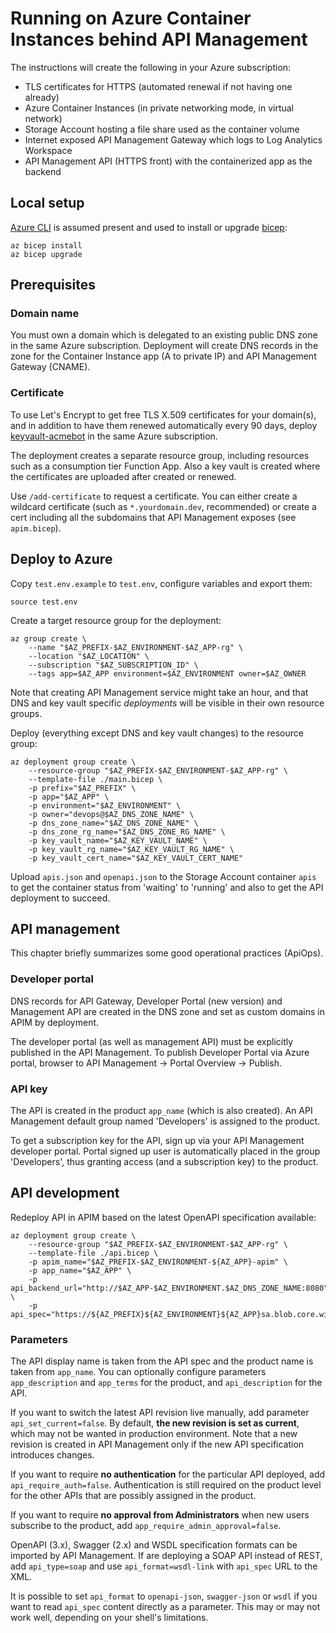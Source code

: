 # Running on Azure Container Instances behind API Management

The instructions will create the following in your Azure subscription:

- TLS certificates for HTTPS (automated renewal if not having one already)
- Azure Container Instances (in private networking mode, in virtual network)
- Storage Account hosting a file share used as the container volume
- Internet exposed API Management Gateway which logs to Log Analytics Workspace
- API Management API (HTTPS front) with the containerized app as the backend

## Local setup

[Azure CLI](https://docs.microsoft.com/en-us/cli/azure/install-azure-cli?view=azure-cli-latest) is assumed present and used to install or upgrade 
[bicep](https://github.com/Azure/bicep):

    az bicep install
    az bicep upgrade

## Prerequisites

### Domain name

You must own a domain which is delegated to an existing public DNS zone in the same Azure subscription. Deployment will create DNS records in the zone for
the Container Instance app (A to private IP) and API Management Gateway (CNAME).

### Certificate

To use Let's Encrypt to get free TLS X.509 certificates for your domain(s),
and in addition to have them renewed automatically every 90 days, deploy
[keyvault-acmebot](https://github.com/shibayan/keyvault-acmebot) in the
same Azure subscription.

The deployment creates a separate resource group, including resources such as a
consumption tier Function App. Also a key vault is created where 
the certificates are uploaded after created or renewed.

Use `/add-certificate` to request a certificate. You can either create a
wildcard certificate (such as `*.yourdomain.dev`, recommended) or create a cert
including all the subdomains that API Management exposes (see `apim.bicep`).

## Deploy to Azure

Copy `test.env.example` to `test.env`, configure variables and export them:

    source test.env

Create a target resource group for the deployment:
    
    az group create \
        --name "$AZ_PREFIX-$AZ_ENVIRONMENT-$AZ_APP-rg" \
        --location "$AZ_LOCATION" \
        --subscription "$AZ_SUBSCRIPTION_ID" \
        --tags app=$AZ_APP environment=$AZ_ENVIRONMENT owner=$AZ_OWNER

Note that creating API Management service might take an hour, and that DNS and
key vault specific *deployments* will be visible in their own resource groups.

Deploy (everything except DNS and key vault changes) to the resource group:

    az deployment group create \
        --resource-group "$AZ_PREFIX-$AZ_ENVIRONMENT-$AZ_APP-rg" \
        --template-file ./main.bicep \
        -p prefix="$AZ_PREFIX" \
        -p app="$AZ_APP" \
        -p environment="$AZ_ENVIRONMENT" \
        -p owner="devops@$AZ_DNS_ZONE_NAME" \
        -p dns_zone_name="$AZ_DNS_ZONE_NAME" \
        -p dns_zone_rg_name="$AZ_DNS_ZONE_RG_NAME" \
        -p key_vault_name="$AZ_KEY_VAULT_NAME" \
        -p key_vault_rg_name="$AZ_KEY_VAULT_RG_NAME" \
        -p key_vault_cert_name="$AZ_KEY_VAULT_CERT_NAME"

Upload `apis.json` and `openapi.json` to the Storage Account container `apis`
to get the container status from 'waiting' to 'running' and also to get
the API deployment to succeed.

## API management

This chapter briefly summarizes some good operational practices (ApiOps).

### Developer portal

DNS records for API Gateway, Developer Portal (new version) and Management API 
are created in the DNS zone and set as custom domains in APIM by deployment.

The developer portal (as well as management API) must be explicitly published
in the API Management. To publish Developer Portal via Azure portal,
browser to API Management -> Portal Overview -> Publish.

### API key

The API is created in the product `app_name` (which is also created). An API
Management default group named 'Developers' is assigned to the product.

To get a subscription key for the API, sign up via your API Management
developer portal. Portal signed up user is automatically placed in the group
'Developers', thus granting access (and a subscription key) to the product.

## API development

Redeploy API in APIM based on the latest OpenAPI specification available:

    az deployment group create \
        --resource-group "$AZ_PREFIX-$AZ_ENVIRONMENT-$AZ_APP-rg" \
        --template-file ./api.bicep \
        -p apim_name="$AZ_PREFIX-$AZ_ENVIRONMENT-${AZ_APP}-apim" \
        -p app_name="$AZ_APP" \
        -p api_backend_url="http://$AZ_APP-$AZ_ENVIRONMENT.$AZ_DNS_ZONE_NAME:8080" \
        -p api_spec="https://${AZ_PREFIX}${AZ_ENVIRONMENT}${AZ_APP}sa.blob.core.windows.net/apis/openapi.json"

### Parameters

The API display name is taken from the API spec and the product name is taken
from `app_name`. You can optionally configure parameters `app_description` and 
`app_terms` for the product, and `api_description` for the API.

If you want to switch the latest API revision live manually, add parameter
`api_set_current=false`. By default, **the new revision is set as current**, 
which may not be wanted in production environment. Note that a new revision is 
created in API Management only if the new API specification introduces changes.

If you want to require **no authentication** for the particular API deployed, 
add `api_require_auth=false`. Authentication is still required on the product 
level for the other APIs that are possibly assigned in the product.

If you want to require **no approval from Administrators** when new users
subscribe to the product, add `app_require_admin_approval=false`.

OpenAPI (3.x), Swagger (2.x) and WSDL specification formats can be imported by
API Management. If are deploying a SOAP API instead of REST, add 
`api_type=soap` and use `api_format=wsdl-link` with `api_spec` URL to the XML.

It is possible to set `api_format` to `openapi-json`, `swagger-json` or `wsdl`
if you want to read `api_spec` content directly as a parameter. This may or
may not work well, depending on your shell's limitations.
